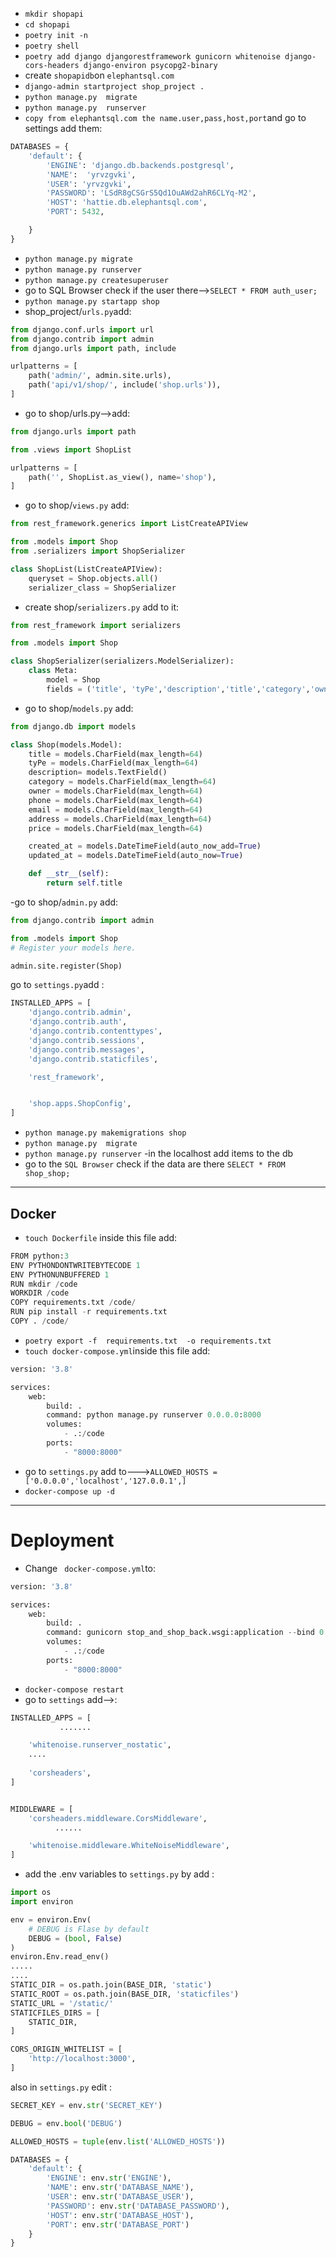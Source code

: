 -  `mkdir shopapi`
- `cd shopapi`
- `poetry init -n`
- `poetry shell`
- `poetry add django djangorestframework gunicorn whitenoise django-cors-headers django-environ psycopg2-binary`
- create `shopapidb`on `elephantsql.com`
- `django-admin startproject shop_project .`
- `python manage.py  migrate`
- `python manage.py  runserver`
- `copy from elephantsql.com the name.user,pass,host,port`and go to settings add them:
```python
DATABASES = {
    'default': {
        'ENGINE': 'django.db.backends.postgresql',
        'NAME':  'yrvzgvki',
        'USER': 'yrvzgvki',
        'PASSWORD': 'LSdR8gCSGrS5Qd1OuAWd2ahR6CLYq-M2',
        'HOST': 'hattie.db.elephantsql.com',
        'PORT': 5432,

    }
}
```
- `python manage.py migrate`
- `python manage.py runserver`
- `python manage.py createsuperuser`
- go to SQL Browser check if the user there-->`SELECT * FROM auth_user;`
- `python manage.py startapp shop`
- shop_project/`urls.py`add:
```python
from django.conf.urls import url
from django.contrib import admin
from django.urls import path, include

urlpatterns = [
    path('admin/', admin.site.urls),
    path('api/v1/shop/', include('shop.urls')),
]
```
- go to shop/urls.py-->add:
```python
from django.urls import path

from .views import ShopList

urlpatterns = [
    path('', ShopList.as_view(), name='shop'),
]
```
- go to shop/`views.py` add:
```python
from rest_framework.generics import ListCreateAPIView

from .models import Shop
from .serializers import ShopSerializer

class ShopList(ListCreateAPIView):
    queryset = Shop.objects.all()
    serializer_class = ShopSerializer
```
- create shop/`serializers.py` add to it:
```python
from rest_framework import serializers

from .models import Shop

class ShopSerializer(serializers.ModelSerializer):
    class Meta:
        model = Shop
        fields = ('title', 'tyPe','description','title','category','owner','phone','email','address','price','id')
```
- go to shop/`models.py`  add:
```python
from django.db import models

class Shop(models.Model):
    title = models.CharField(max_length=64)
    tyPe = models.CharField(max_length=64)
    description= models.TextField()
    category = models.CharField(max_length=64)
    owner = models.CharField(max_length=64)
    phone = models.CharField(max_length=64)
    email = models.CharField(max_length=64)
    address = models.CharField(max_length=64)
    price = models.CharField(max_length=64)

    created_at = models.DateTimeField(auto_now_add=True)
    updated_at = models.DateTimeField(auto_now=True)

    def __str__(self):
        return self.title
```
-go to shop/`admin.py` add:
```python
from django.contrib import admin

from .models import Shop
# Register your models here.

admin.site.register(Shop)
```
go to `settings.py`add :
```python
INSTALLED_APPS = [
    'django.contrib.admin',
    'django.contrib.auth',
    'django.contrib.contenttypes',
    'django.contrib.sessions',
    'django.contrib.messages',
    'django.contrib.staticfiles',

    'rest_framework',


    'shop.apps.ShopConfig',
]

```
- `python manage.py makemigrations shop`
- `python manage.py  migrate`
- `python manage.py runserver`
-in the localhost add items to the db
- go to the `SQL Browser` check if the data are there `SELECT * FROM shop_shop;`
_____________________________________________________________________________
## Docker
- `touch Dockerfile` inside this file add:
```python
FROM python:3
ENV PYTHONDONTWRITEBYTECODE 1
ENV PYTHONUNBUFFERED 1
RUN mkdir /code
WORKDIR /code
COPY requirements.txt /code/
RUN pip install -r requirements.txt
COPY . /code/
```
- `poetry export -f  requirements.txt  -o requirements.txt`
- `touch docker-compose.yml`inside this file add:
```python
version: '3.8'

services:
    web:
        build: .
        command: python manage.py runserver 0.0.0.0:8000
        volumes:
            - .:/code
        ports:
            - "8000:8000"
```
- go to `settings.py` add to--->`ALLOWED_HOSTS = ['0.0.0.0','localhost','127.0.0.1',]`
- `docker-compose up -d`
____________________________________________________________________________________
# Deployment
- Change ` docker-compose.yml`to:
```python
version: '3.8'

services:
    web:
        build: .
        command: gunicorn stop_and_shop_back.wsgi:application --bind 0.0.0.0:8000 --workers 4
        volumes:
            - .:/code
        ports:
            - "8000:8000"
```
- `docker-compose restart`
- go to `settings` add-->:
```python
INSTALLED_APPS = [
           .......

    'whitenoise.runserver_nostatic',
    ....
  
    'corsheaders',
]


MIDDLEWARE = [
    'corsheaders.middleware.CorsMiddleware',
          ......

    'whitenoise.middleware.WhiteNoiseMiddleware',
]
```
- add the .env variables to  `settings.py` by add :
```python 
import os
import environ

env = environ.Env(
    # DEBUG is Flase by default
    DEBUG = (bool, False)
)
environ.Env.read_env()
.....
....
STATIC_DIR = os.path.join(BASE_DIR, 'static')
STATIC_ROOT = os.path.join(BASE_DIR, 'staticfiles')
STATIC_URL = '/static/'
STATICFILES_DIRS = [
    STATIC_DIR,
]

CORS_ORIGIN_WHITELIST = [
    'http://localhost:3000',
]

```
also in `settings.py` edit :
```python
SECRET_KEY = env.str('SECRET_KEY')

DEBUG = env.bool('DEBUG')

ALLOWED_HOSTS = tuple(env.list('ALLOWED_HOSTS'))

DATABASES = {
    'default': {
        'ENGINE': env.str('ENGINE'),
        'NAME': env.str('DATABASE_NAME'),
        'USER': env.str('DATABASE_USER'),
        'PASSWORD': env.str('DATABASE_PASSWORD'),
        'HOST': env.str('DATABASE_HOST'),
        'PORT': env.str('DATABASE_PORT')
    }
}



```

